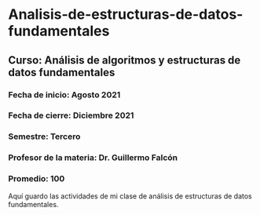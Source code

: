 # Analisis-de-estructuras-de-datos-fundamentales

## Curso: Análisis de algoritmos y estructuras de datos fundamentales
### Fecha de inicio: Agosto 2021
### Fecha de cierre: Diciembre 2021
### Semestre: Tercero
### Profesor de la materia: Dr. Guillermo Falcón
### Promedio: 100

Aquí guardo las actividades de mi clase de análisis de estructuras de datos fundamentales.
